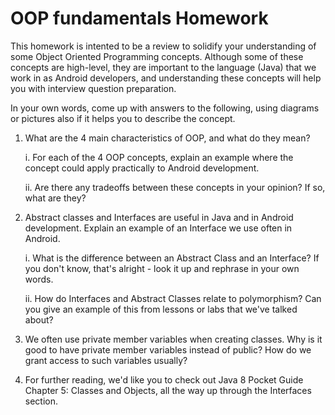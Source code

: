 # OOP fundamentals Homework

This homework is intented to be a review to solidify your understanding of some Object Oriented Programming concepts. Although some of these concepts are high-level, they are important to the language (Java) that we work in as Android developers, and understanding these concepts will help you with interview question preparation.

In your own words, come up with answers to the following, using diagrams or pictures also if it helps you to describe the concept. 

1. What are the 4 main characteristics of OOP, and what do they mean? 

	i. For each of the 4 OOP concepts, explain an example where the concept could apply practically to Android development.

	ii. Are there any tradeoffs between these concepts in your opinion? If so, what are they?

2. Abstract classes and Interfaces are useful in Java and in Android development. Explain an example of an Interface we use often in Android. 

	i. What is the difference between an Abstract Class and an Interface? If you don't know, that's alright - look it up and rephrase in your own words.

	ii. How do Interfaces and Abstract Classes relate to polymorphism? Can you give an example of this from lessons or labs that we've talked about?

3. We often use private member variables when creating classes. Why is it good to have private member variables instead of public? How do we grant access to such variables usually?

4. For further reading, we'd like you to check out Java 8 Pocket Guide Chapter 5: Classes and Objects, all the way up through the Interfaces section.




